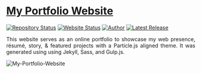 # <a href="SamuelAytenfsu.github.io" target="_blank">My Portfolio Website</a>

[![Repository Status](https://img.shields.io/badge/Repository%20Status-Maintained-dark%20green.svg)](https://github.com/AVS1508/My-Portfolio-Website/)
[![Website Status](https://img.shields.io/badge/Website%20Status-Online-green)](https://people.umass.edu/sasingh)
[![Author](https://img.shields.io/badge/Author-Samuel%20Ayele%20Aytenfsu-blue.svg)](https://www.linkedin.com/in/samuel-a-/)
[![Latest Release](https://img.shields.io/badge/Latest%20Release-13%20June%202021-yellow.svg)](https://github.com/AVS1508/My-Portfolio-Website/commit/master)

 <p align="justify">This website serves as an online portfolio to showcase my web presence, résumé, story, & featured projects with a Particle.js aligned theme. It was generated using using Jekyll, Sass, and Gulp.js.</p>

![My-Portfolio-Website](https://user-images.githubusercontent.com/97622118/207217600-9fb32404-fa34-4432-bf20-fa6c98615285.jpg)
